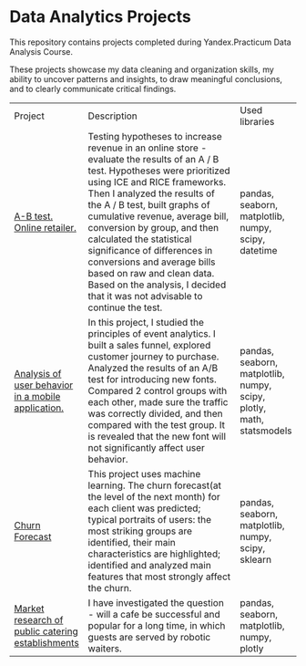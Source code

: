 # Data Analytics Projects

This repository contains projects completed during Yandex.Practicum Data Analysis Course.

These projects showcase my data cleaning and organization skills, my ability to uncover patterns and insights, to draw meaningful conclusions, and to clearly communicate critical findings. 

<table width=100% valign=top >
  <tr>
    <td width=25%>Project</td>
    <td>Description</td>
    <td width=20%>Used libraries</td>
  </tr>
        <tr>
  <td><a href="https://github.com/nmarukh/yap/tree/master/A-B%20test.%20Online%20retailer">A-B test. Online retailer.</a></td>
    <td>Testing hypotheses to increase revenue in an online store - evaluate the results of an A / B test. Hypotheses were prioritized using ICE and RICE frameworks. Then I analyzed the results of the A / B test, built graphs of cumulative revenue, average bill, conversion by group, and then calculated the statistical significance of differences in conversions and average bills based on raw and clean data. Based on the analysis, I decided that it was not advisable to continue the test. </td>
    <td>pandas, seaborn, matplotlib, numpy, scipy, datetime </td>
 </tr>
        <tr>
  <td><a href="https://github.com/nmarukh/yap/tree/master/Analysis%20of%20user%20behavior%20in%20a%20mobile%20application">Analysis of user behavior in a mobile application.</a></td>
    <td>In this project, I studied the principles of event analytics. I built a sales funnel, explored customer journey to purchase. Analyzed the results of an A/B test for introducing new fonts. Compared 2 control groups with each other, made sure the traffic was correctly divided, and then compared with the test group. It is revealed that the new font will not significantly affect user behavior. </td>
    <td>pandas, seaborn, matplotlib, numpy, scipy, plotly, math, statsmodels </td>
  </tr>
      <tr>      
   <td><a href="https://github.com/nmarukh/yap/tree/master/Churn%20forecast">Churn Forecast</a></td>
    <td> This project uses machine learning. The churn forecast(at the level of the next month) for each client was predicted; typical portraits of users: the most striking groups are identified, their main characteristics are highlighted; identified and analyzed main features that most strongly affect the churn. </td>
    <td>pandas, seaborn, matplotlib, numpy, scipy, sklearn </td>
  </tr>
      <tr>    
    <td><a href="https://github.com/nmarukh/yap/tree/master/Market%20research%20of%20public%20catering%20establishments">Market research of public catering establishments</a></td>
    <td> I have investigated the question - will a cafe be successful and popular for a long time, in which guests are served by robotic waiters. </td>
    <td>pandas, seaborn, matplotlib, numpy, plotly </td>
  </tr>
      <tr>       
        
